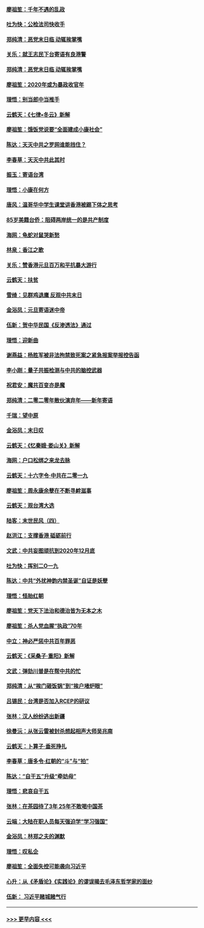 #### [廖祖笙：千年不遇的乱政](../pages/nsc993/n11770373.md?t=01060744) 
#### [吐为快：公检法司快收手](../pages/nsc993/n11770359.md?t=01060744) 
#### [郑纯清：恶党末日临 动辄挨掌嘴](../pages/nsc993/n11769912.md?t=01060744) 
#### [关乐：就王志民下台寄语有良港警](../pages/nsc993/n11769903.md?t=01060744) 
#### [郑纯清：恶党末日临 动辄挨掌嘴](../pages/nsc993/n11769356.md?t=01060744) 
#### [廖祖笙：2020年或为暴政收官年](../pages/nsc993/n11768216.md?t=01060744) 
#### [理悟：别当郎中当推手](../pages/nsc993/n11768243.md?t=01060744) 
#### [云鹤天：《七律▪冬云》新解](../pages/nsc993/n11768204.md?t=01060744) 
#### [廖祖笙：饿饭党说要“全面建成小康社会”](../pages/nsc993/n11767482.md?t=01060744) 
#### [陈达：天灭中共之罗网谁能挡住？](../pages/nsc993/n11767465.md?t=01060744) 
#### [李春草：天灭中共此其时](../pages/nsc993/n11767452.md?t=01060744) 
#### [振玉：寄语台湾](../pages/nsc993/n11767432.md?t=01060744) 
#### [理悟：小康在何方](../pages/nsc993/n11767394.md?t=01060744) 
#### [唐风：温哥华中学生课堂讲香港被踢下体之思考](../pages/nsc993/n11766848.md?t=01060744) 
#### [85岁美籍台侨：阻碍两岸统一的是共产制度](../pages/nsc993/n11765043.md?t=01060744) 
#### [海网：龟蛇对鼠哭新愁](../pages/nsc993/n11764895.md?t=01060744) 
#### [林泉：香江之歌](../pages/nsc993/n11764415.md?t=01060744) 
#### [关乐：赞香港元旦百万和平抗暴大游行](../pages/nsc993/n11764382.md?t=01060744) 
#### [云鹤天：扶贫](../pages/nsc993/n11764245.md?t=01060744) 
#### [雪绮：见群鸡退鹰  反观中共末日](../pages/nsc993/n11762112.md?t=01060744) 
#### [金浴凤：元旦寄语迷中帝](../pages/nsc993/n11761788.md?t=01060744) 
#### [伍新：贺中华民国《反渗透法》通过](../pages/nsc993/n11761994.md?t=01060744) 
#### [理悟：迎新曲](../pages/nsc993/n11761152.md?t=01060744) 
#### [谢燕益：杨胜军被非法拘禁致死案之紧急报案举报控告函](../pages/nsc993/n11756134.md?t=01060744) 
#### [李小刚：量子共振检测与中共的脑控武器](../pages/nsc993/n11754518.md?t=01060744) 
#### [祝君安：魔共百变亦是魔](../pages/nsc993/n11754469.md?t=01060744) 
#### [郑纯清：二零二零年散伙演弃年——新年寄语](../pages/nsc993/n11754195.md?t=01060744) 
#### [千瑞：望中原](../pages/nsc993/n11754159.md?t=01060744) 
#### [金浴凤：末日叹](../pages/nsc993/n11752359.md?t=01060744) 
#### [云鹤天：《忆秦娥‧娄山关》新解](../pages/nsc993/n11752348.md?t=01060744) 
#### [海网：户口松绑之来龙去脉](../pages/nsc993/n11752328.md?t=01060744) 
#### [云鹤天：十六字令‧中共在二零一九](../pages/nsc993/n11752305.md?t=01060744) 
#### [廖祖笙：周永康余孽在不断寻衅滋事](../pages/nsc993/n11751013.md?t=01060744) 
#### [云鹤天：观台湾大选](../pages/nsc993/n11751007.md?t=01060744) 
#### [陆客：末世民风（四）](../pages/nsc993/n11749203.md?t=01060744) 
#### [赵洪江：支撑香港 砥砺前行](../pages/nsc993/n11748482.md?t=01060744) 
#### [文武：中共妄图顽抗到2020年12月底](../pages/nsc993/n11748446.md?t=01060744) 
#### [吐为快：挥别二O一九](../pages/nsc993/n11748411.md?t=01060744) 
#### [陈达：中共“外扰神韵内禁圣诞”自证是妖孽](../pages/nsc993/n11748226.md?t=01060744) 
#### [理悟：怪胎红朝](../pages/nsc993/n11748206.md?t=01060744) 
#### [廖祖笙：党天下法治和德治皆为无本之木](../pages/nsc993/n11748135.md?t=01060744) 
#### [廖祖笙：杀人党血腥“执政”70年](../pages/nsc993/n11745144.md?t=01060744) 
#### [中立：神必严惩中共百年罪恶](../pages/nsc993/n11744970.md?t=01060744) 
#### [云鹤天：《采桑子‧重阳》新解](../pages/nsc993/n11744948.md?t=01060744) 
#### [文武：弹劾川普是在帮中共的忙](../pages/nsc993/n11744758.md?t=01060744) 
#### [郑纯清：从“挨门砸饭锅”到“挨户堵炉眼”](../pages/nsc993/n11744745.md?t=01060744) 
#### [吕锡民：台湾是否加入RCEP的研议](../pages/nsc993/n11744701.md?t=01060744) 
#### [张林：汉人纷纷逃出新疆](../pages/nsc993/n11743530.md?t=01060744) 
#### [徐曼沅：从张云雷被封杀想起相声大师吴兆南](../pages/nsc993/n11741816.md?t=01060744) 
#### [云鹤天：卜算子‧垂死挣扎](../pages/nsc993/n11739956.md?t=01060744) 
#### [李春草：唐多令‧红朝的“斗”与“拍”](../pages/nsc993/n11739830.md?t=01060744) 
#### [陈达：“自干五”升级“牵妨母”](../pages/nsc993/n11739724.md?t=01060744) 
#### [理悟：悲哀自干五](../pages/nsc993/n11739547.md?t=01060744) 
#### [张林：在茶园待了3年 25年不敢喝中国茶](../pages/nsc993/n11739240.md?t=01060744) 
#### [云端：大陆在职人员每天强迫学“学习强国”](../pages/nsc993/n11738735.md?t=01060744) 
#### [金浴凤：林郑之夫的渊默](../pages/nsc993/n11737735.md?t=01060744) 
#### [理悟：叹私企](../pages/nsc993/n11737715.md?t=01060744) 
#### [廖祖笙：全面失控可能袭向习近平](../pages/nsc993/n11737704.md?t=01060744) 
#### [心升：从《矛盾论》《实践论》的谬误揭去毛泽东哲学家的面纱](../pages/nsc993/n11736962.md?t=01060744) 
#### [伍新： 习近平赌城赌气行](../pages/nsc993/n11736929.md?t=01060744) 

----
#### [ >>> 更早内容 <<< ](../indexes/nsc993-earlier.md)
